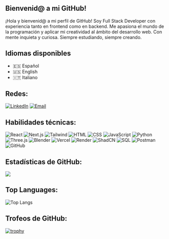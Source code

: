 ## Bienvenid@ a mi GitHub!

¡Hola y bienvenid@ a mi perfil de GitHub! Soy Full Stack Developer con experiencia tanto en frontend como en backend. Me apasiona el mundo de la programación y aplicar mi creatividad al ámbito del desarrollo web. Con mente inquieta y curiosa. Siempre estudiando, siempre creando.

## Idiomas disponibles
- 🇪🇸 Español
- 🇺🇸 English
- 🇮🇹 Italiano

## Redes:
[![LinkedIn](https://img.shields.io/badge/LinkedIn-0077B5?style=flat&logo=linkedin&logoColor=white)](https://www.linkedin.com/in/silvia-lc/)
[![Email](https://img.shields.io/badge/Email-D14836?style=flat&logo=gmail&logoColor=white)](mailto:silvia_lopez.c@hotmail.com)


## Habilidades técnicas:
![React](https://img.shields.io/badge/-React-61DAFB?logo=react&logoColor=white&style=flat)
![Next.js](https://img.shields.io/badge/-Next.js-000000?logo=next.js&logoColor=white&style=flat)
![Tailwind](https://img.shields.io/badge/-Tailwind-38B2AC?logo=tailwind-css&logoColor=white&style=flat)
![HTML](https://img.shields.io/badge/HTML5-E34F26?logo=html5&logoColor=white&style=flat)
![CSS](https://img.shields.io/badge/CSS3-1572B6?logo=css3&logoColor=white&style=flat)
![JavaScript](https://img.shields.io/badge/JavaScript-F7DF1E?logo=javascript&logoColor=black&style=flat)
![Python](https://img.shields.io/badge/Python-3776AB?logo=python&logoColor=white&style=flat)
![Three.js](https://img.shields.io/badge/Three.js-black?logo=three.js&logoColor=white&style=flat)
![Blender](https://img.shields.io/badge/Blender-F5792A?logo=blender&logoColor=white&style=flat)
![Vercel](https://img.shields.io/badge/Vercel-000000?logo=vercel&logoColor=white&style=flat)
![Render](https://img.shields.io/badge/Render-46E3B7?logo=render&logoColor=black&style=flat)
![ShadCN](https://img.shields.io/badge/ShadCN-000000?logo=shadcn&logoColor=white&style=flat)
![SQL](https://img.shields.io/badge/SQL-4479A1?logo=mysql&logoColor=white&style=flat)
![Postman](https://img.shields.io/badge/Postman-FF6C37?logo=postman&logoColor=white&style=flat)
![GitHub](https://img.shields.io/badge/GitHub-181717?logo=github&logoColor=white&style=flat)



## Estadísticas de GitHub:
<p align="left"> <img src="https://github-readme-stats.vercel.app/api?username=Silvia-LC&theme=radical" /> </p>


## Top Languages:
![Top Langs](https://github-readme-stats.vercel.app/api/top-langs/?username=silvia-lc&layout=compact&theme=tokyonight)



## Trofeos de GitHub:
[![trophy](https://github-profile-trophy.vercel.app/?username=silvia-lc&theme=tokyonight)](https://github.com/ryo-ma/github-profile-trophy)








